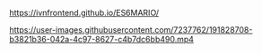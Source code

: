 https://ivnfrontend.github.io/ES6MARIO/

https://user-images.githubusercontent.com/7237762/191828708-b3821b36-042a-4c97-8627-c4b7dc6bb490.mp4
